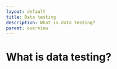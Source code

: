 ```yaml
---
layout: default
title: Data testing
description: What is data testing?
parent: overview
---
```


# What is data testing?